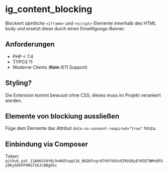 # ig_content_blocking
Blockiert sämtliche `<iframe>` und `<script>` Elemente innerhalb des HTML body und ersetzt diese durch einen Einwilligungs-Banner.

## Anforderungen
- PHP < 7.4
- TYPO3 11
- Moderne Clients (**Kein** IE11 Support)

## Styling?
Die Extension kommt bewusst ohne CSS, dieses muss im Projekt verankert werden.

## Elemente von blockiung aussließen
Füge dem Elemente das Attribut `data-no-consent-required="true"` hinzu.

## Einbindung via Composer
Token: `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`
